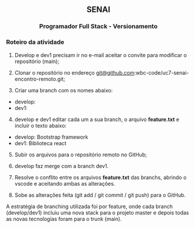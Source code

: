 <h2 align="center">
    SENAI    
</h2>
<h3 align="center">
    Programador Full Stack  -  Versionamento
</h3>

<h3>
    Roteiro da atividade
</h3>

1. Develop e dev1 precisam ir no e-mail aceitar o convite para modificar o repositório (main);

2. Clonar o repositório no endereço git@github.com:wbc-code/uc7-senai-encontro-remoto.git;

3. Criar uma branch com os nomes abaixo:
- develop:
- dev1:

4. develop e dev1 editar cada um a sua branch, o arquivo **feature.txt** e incluir o texto abaixo:
- develop: Bootstrap framework
- dev1: Biblioteca react

5. Subir os arquivos para o repositório remoto no GitHub;

6. develop faz merge com a branch dev1.

7. Resolve o conflito entre os arquivos **feature.txt** das branchs, abrindo o vscode e aceitando ambas as alterações.

8. Sobe as alterações feita (git add / git commit / git push) para o GitHub.

A estratégia de branching utilizada foi por feature, onde cada branch (develop/dev1) incluiu uma nova stack para o projeto master e depois todas as novas tecnologias foram para o trunk (main).
